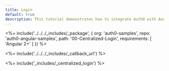 ```yaml
---
title: Login
default: true
description: This tutorial demonstrates how to integrate Auth0 with Angular 2 to add user login to your app
---
```



<%= include('../../../_includes/_package', {
  org: 'auth0-samples',
  repo: 'auth0-angular-samples',
  path: '00-Centralized-Login',
  requirements: [
    'Angular 2+'
  ]
}) %>

<%= include('../../../_includes/_callback_url') %>

<%= include('_includes/_centralized_login') %>


